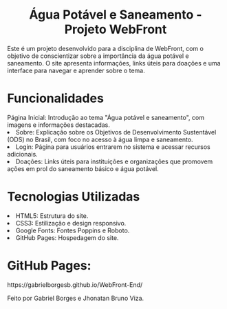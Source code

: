 <h1 align="center">Água Potável e Saneamento - Projeto WebFront</h1>
Este é um projeto desenvolvido para a disciplina de WebFront, com o objetivo de conscientizar sobre a importância da água potável e saneamento. O site apresenta informações, links úteis para doações e uma interface para navegar e aprender sobre o tema.

<h1>Funcionalidades</h1>
Página Inicial: Introdução ao tema "Água potável e saneamento", com imagens e informações destacadas.
<li>Sobre: Explicação sobre os Objetivos de Desenvolvimento Sustentável (ODS) no Brasil, com foco no acesso à água limpa e saneamento.</li>
<li>Login: Página para usuários entrarem no sistema e acessar recursos adicionais.</li>
<li>Doações: Links úteis para instituições e organizações que promovem ações em prol do saneamento básico e água potável.</li>
 
<h1>Tecnologias Utilizadas</h1>
<li>HTML5: Estrutura do site.</li>
<li>CSS3: Estilização e design responsivo.</li>
<li>Google Fonts: Fontes Poppins e Roboto.</li>
<li>GitHub Pages: Hospedagem do site.</li>

<h1>GitHub Pages:</h1>
https://gabrielborgesb.github.io/WebFront-End/

Feito por Gabriel Borges e Jhonatan Bruno Viza. 
